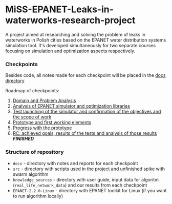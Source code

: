 # MiSS-EPANET-Leaks-in-waterworks-research-project
A project aimed at researching and solving the problem of leaks in waterworks in Polish cities based on the EPANET water distribution systems simulation tool.
It's developed simultaneously for two separate courses focusing on simulation and optimization aspects respectively.

### Checkpoints

Besides code, all notes made for each checkpoint will be placed in the [docs directory](docs)

Roadmap of checkpoints:
1. [Domain and Problem Analysis](docs/checkpoint1.md) 
2. [Analysis of EPANET simulator and optimization libraries](docs/checkpoint2.md)
3. [Test launching of the simulator and confirmation of the objectives and the scope of work](docs/checkpoint3.md)
4. [Prototype and first working elements](docs/checkpoint4.md)
5. [Progress with the prototype](docs/checkpoint5.md) 
6. [RC: achieved goals, results of the tests and analysis of those results](docs/checkpoint6.md) ***FINISHED***

### Structure of repository

- `docs` - directory with notes and reports for each checkpoint
- `src` - directory with scripts used in the project and unfinished spike with swarm algorithm
- `knowledge_sources` - directory with user guide, input data for algoritm (`real_life_network_data`) and our results from each checkpoint
- `EPANET-2.2.0-Linux` - directory with EPANET toolkit for Linux (if you want to run algorithm locally)
